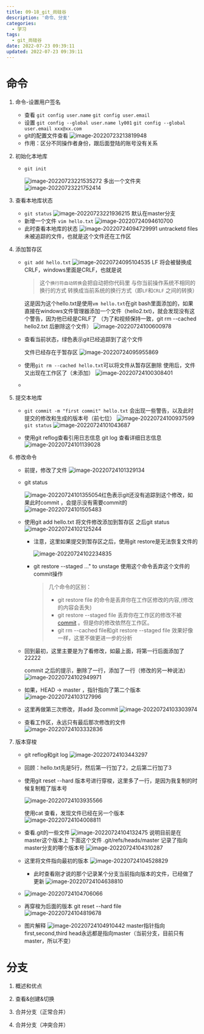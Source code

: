```yaml
---
title: 09-18_git_尚硅谷
description: '命令、分支'
categories:
  - 学习
tags:
  - git_尚硅谷
date: 2022-07-23 09:39:11
updated: 2022-07-23 09:39:11
---
```


# 命令

1. 命令-设置用户签名

   - 查看
      ```git config user.name```
      ```git config user.email```
   - 设置
     ```git config --global user.name ly001```
     ```git config --global user.email xxx@xx.com```
   - git的配置文件查看
     ![image-20220723213819948](https://raw.githubusercontent.com/lwmfjc/lwmfjc.github.io.resource/main/img/image-20220723213819948.png)
   - 作用：区分不同操作者身份，跟后面登陆的账号没有关系
   
2. 初始化本地库

   - ```git init ```

     ![image-20220723221535272](https://raw.githubusercontent.com/lwmfjc/lwmfjc.github.io.resource/main/img/image-20220723221535272.png)
     多出一个文件夹
     ![image-20220723221752414](https://raw.githubusercontent.com/lwmfjc/lwmfjc.github.io.resource/main/img/image-20220723221752414.png)
   
3. 查看本地库状态

   - ```git status```
     ![image-20220723221936215](https://raw.githubusercontent.com/lwmfjc/lwmfjc.github.io.resource/main/img/image-20220723221936215.png)
     默认在master分支
   - 新增一个文件
     ```vim hello.txt```
     ![image-20220724094610700](https://raw.githubusercontent.com/lwmfjc/lwmfjc.github.io.resource/main/img/image-20220724094610700.png)
   - 此时查看本地库的状态
     ![image-20220724094729991](https://raw.githubusercontent.com/lwmfjc/lwmfjc.github.io.resource/main/img/image-20220724094729991.png)
     untracketd files 未被追踪的文件，也就是这个文件还在工作区
   
4. 添加暂存区

   - ```git add hello.txt```
     ![image-20220724095104535](https://raw.githubusercontent.com/lwmfjc/lwmfjc.github.io.resource/main/img/image-20220724095104535.png)
     LF 将会被替换成 CRLF，windows里面是CRLF，也就是说

     > 这个`换行符自动转换`会把自动把你代码里 与你当前操作系统不相同的换行的方式 转换成当前系统的换行方式（即`LF`和`CRLF` 之间的转换）

     这是因为这个hello.txt是使用```vm hello.txt```在git bash里面添加的，如果直接在windows文件管理器添加一个文件（hello2.txt)，就会发现没有这个警告，因为他已经是CRLF了 （为了和视频保持一致，git rm --cached hello2.txt 后删除这个文件）
     ![image-20220724100600978](https://raw.githubusercontent.com/lwmfjc/lwmfjc.github.io.resource/main/img/image-20220724100600978.png)
     
   - 查看当前状态，绿色表示git已经追踪到了这个文件

     文件已经存在于暂存区
     ![image-20220724095955869](https://raw.githubusercontent.com/lwmfjc/lwmfjc.github.io.resource/main/img/image-20220724095955869.png)
     
   - 使用```git rm --cached hello.txt```可以将文件从暂存区删除
     使用后，文件又出现在工作区了（未添加）
     ![image-20220724100308401](https://raw.githubusercontent.com/lwmfjc/lwmfjc.github.io.resource/main/img/image-20220724100308401.png)

   - 

5. 提交本地库

   - ```git commit -m "first commit" hello.txt```
     会出现一些警告，以及此时提交的修改和生成的版本号（前七位）
     ![image-20220724100937599](https://raw.githubusercontent.com/lwmfjc/lwmfjc.github.io.resource/main/img/image-20220724100937599.png)
     ```git status```
     ![image-20220724101043687](https://raw.githubusercontent.com/lwmfjc/lwmfjc.github.io.resource/main/img/image-20220724101043687.png)

   - 使用git reflog查看引用日志信息 
     git log 查看详细日志信息
     ![image-20220724101139028](https://raw.githubusercontent.com/lwmfjc/lwmfjc.github.io.resource/main/img/image-20220724101139028.png)

     
6. 修改命令

   - 前提，修改了文件
     ![image-20220724101329134](https://raw.githubusercontent.com/lwmfjc/lwmfjc.github.io.resource/main/img/image-20220724101329134.png)

   - git status

     ![image-20220724101355054](https://raw.githubusercontent.com/lwmfjc/lwmfjc.github.io.resource/main/img/image-20220724101355054.png)红色表示git还没有追踪到这个修改，如果此时commit ，会提示没有需要commit的
     ![image-20220724101505483](https://raw.githubusercontent.com/lwmfjc/lwmfjc.github.io.resource/main/img/image-20220724101505483.png)

   - 使用git add hello.txt 将文件修改添加到暂存区
     之后git status
     ![image-20220724102125244](https://raw.githubusercontent.com/lwmfjc/lwmfjc.github.io.resource/main/img/image-20220724102125244.png)

     - 注意，这里如果提交到暂存区之后，使用git restore是无法恢复文件的

       ![image-20220724102234835](https://raw.githubusercontent.com/lwmfjc/lwmfjc.github.io.resource/main/img/image-20220724102234835.png)

     - git restore --staged <file>..." to unstage
       使用这个命令丢弃这个文件的commit操作

       >  几个命令的区别：
       >
       > - git restore file 的命令是丢弃你在工作区修改的内容,(修改的内容会丢失)
       > - git restore --staged file 丢弃你在工作区的修改不被[commit](https://so.csdn.net/so/search?q=commit&spm=1001.2101.3001.7020) 。但是你的修改依然在工作区。
       > - git rm --cached file和git restore --staged file 效果好像一样，这里不做更进一步的分析

   - 回到最初，这里主要是为了看修改，如最上面，将第一行后面添加了22222

     commit 之后的提示，删除了一行，添加了一行（修改的另一种说法）
     ![image-20220724102949971](https://raw.githubusercontent.com/lwmfjc/lwmfjc.github.io.resource/main/img/image-20220724102949971.png)

   - 如果，HEAD -> master ，指针指向了第二个版本
     ![image-20220724103127996](https://raw.githubusercontent.com/lwmfjc/lwmfjc.github.io.resource/main/img/image-20220724103127996.png)

   - 这里再做第三次修改，并add 及commit
     ![image-20220724103303974](https://raw.githubusercontent.com/lwmfjc/lwmfjc.github.io.resource/main/img/image-20220724103303974.png)

   - 查看工作区，永远只有最后那次修改的文件
     ![image-20220724103332836](https://raw.githubusercontent.com/lwmfjc/lwmfjc.github.io.resource/main/img/image-20220724103332836.png)

7. 版本穿梭

   - git reflog和git log
     ![image-20220724103443297](https://raw.githubusercontent.com/lwmfjc/lwmfjc.github.io.resource/main/img/image-20220724103443297.png)

   - 回顾：hello.txt先是5行，然后第一行加了2，之后第二行加了3

   - 使用git reset --hard 版本号进行穿梭，这里多了一行，是因为我复制的时候复制粗了版本号

     ![image-20220724103935566](https://raw.githubusercontent.com/lwmfjc/lwmfjc.github.io.resource/main/img/image-20220724103935566.png)

     使用cat 查看，发现文件已经在另一个版本
     ![image-20220724104008811](https://raw.githubusercontent.com/lwmfjc/lwmfjc.github.io.resource/main/img/image-20220724104008811.png)

   - 查看.git的一些文件
     ![image-20220724104132475](https://raw.githubusercontent.com/lwmfjc/lwmfjc.github.io.resource/main/img/image-20220724104132475.png)
     说明目前是在master这个版本上
     下面这个文件 .git/refs/heads/master 记录了指向master分支的哪个版本号
     ![image-20220724104310287](https://raw.githubusercontent.com/lwmfjc/lwmfjc.github.io.resource/main/img/image-20220724104310287.png)

   - 这里将文件指向最初的版本
     ![image-20220724104528829](https://raw.githubusercontent.com/lwmfjc/lwmfjc.github.io.resource/main/img/image-20220724104528829.png)

     - 此时查看刚才说的那个记录某个分支当前指向版本的文件，已经做了更新
       ![image-20220724104638810](https://raw.githubusercontent.com/lwmfjc/lwmfjc.github.io.resource/main/img/image-20220724104638810.png)

   - ![image-20220724104706066](https://raw.githubusercontent.com/lwmfjc/lwmfjc.github.io.resource/main/img/image-20220724104706066.png)

   - 再穿梭为后面的版本
     git reset --hard file
     ![image-20220724104819678](https://raw.githubusercontent.com/lwmfjc/lwmfjc.github.io.resource/main/img/image-20220724104819678.png)

   - 图片解释
     ![image-20220724104910442](https://raw.githubusercontent.com/lwmfjc/lwmfjc.github.io.resource/main/img/image-20220724104910442.png)
     master指针指向first,second,third
     head永远都是指向master（当前分支，目前只有master，所以不变）

# 分支

1. 概述和优点
   
2. 查看&创建&切换
3. 合并分支（正常合并）
4. 合并分支（冲突合并） 